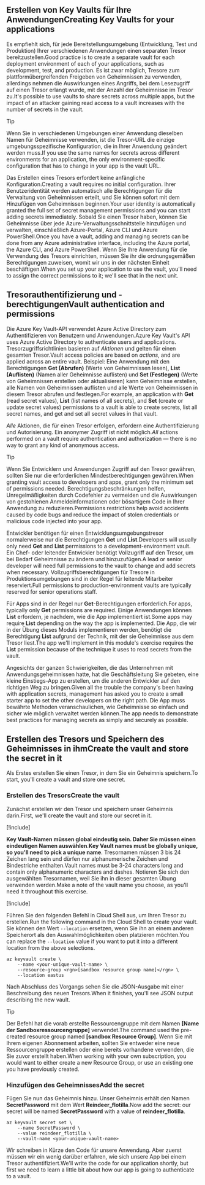 ## <a name="creating-key-vaults-for-your-applications"></a><span data-ttu-id="7e1db-101">Erstellen von Key Vaults für Ihre Anwendungen</span><span class="sxs-lookup"><span data-stu-id="7e1db-101">Creating Key Vaults for your applications</span></span>

<span data-ttu-id="7e1db-102">Es empfiehlt sich, für jede Bereitstellungsumgebung (Entwicklung, Test und Produktion) Ihrer verschiedenen Anwendungen einen separaten Tresor bereitzustellen.</span><span class="sxs-lookup"><span data-stu-id="7e1db-102">Good practice is to create a separate vault for each deployment environment of each of your applications, such as development, test, and production.</span></span> <span data-ttu-id="7e1db-103">Es ist zwar möglich, Tresore zum plattformübergreifenden Freigeben von Geheimnissen zu verwenden, allerdings nehmen die Auswirkungen eines Angriffs, bei dem Lesezugriff auf einen Tresor erlangt wurde, mit der Anzahl der Geheimnisse im Tresor zu.</span><span class="sxs-lookup"><span data-stu-id="7e1db-103">It's possible to use vaults to share secrets across multiple apps, but the impact of an attacker gaining read access to a vault increases with the number of secrets in the vault.</span></span>

> [!TIP]
> <span data-ttu-id="7e1db-104">Wenn Sie in verschiedenen Umgebungen einer Anwendung dieselben Namen für Geheimnisse verwenden, ist die Tresor-URL die einzige umgebungsspezifische Konfiguration, die in Ihrer Anwendung geändert werden muss.</span><span class="sxs-lookup"><span data-stu-id="7e1db-104">If you use the same names for secrets across different environments for an application, the only environment-specific configuration that has to change in your app is the vault URL.</span></span>

<span data-ttu-id="7e1db-105">Das Erstellen eines Tresors erfordert keine anfängliche Konfiguration.</span><span class="sxs-lookup"><span data-stu-id="7e1db-105">Creating a vault requires no initial configuration.</span></span> <span data-ttu-id="7e1db-106">Ihrer Benutzeridentität werden automatisch alle Berechtigungen für die Verwaltung von Geheimnissen erteilt, und Sie können sofort mit dem Hinzufügen von Geheimnissen beginnen.</span><span class="sxs-lookup"><span data-stu-id="7e1db-106">Your user identity is automatically granted the full set of secret management permissions and you can start adding secrets immediately.</span></span> <span data-ttu-id="7e1db-107">Sobald Sie einen Tresor haben, können Sie Geheimnisse über jede Azure-Verwaltungsschnittstelle hinzufügen und verwalten, einschließlich Azure-Portal, Azure CLI und Azure PowerShell.</span><span class="sxs-lookup"><span data-stu-id="7e1db-107">Once you have a vault, adding and managing secrets can be done from any Azure administrative interface, including the Azure portal, the Azure CLI, and Azure PowerShell.</span></span> <span data-ttu-id="7e1db-108">Wenn Sie Ihre Anwendung für die Verwendung des Tresors einrichten, müssen Sie ihr die ordnungsgemäßen Berechtigungen zuweisen, womit wir uns in der nächsten Einheit beschäftigen.</span><span class="sxs-lookup"><span data-stu-id="7e1db-108">When you set up your application to use the vault, you'll need to assign the correct permissions to it; we'll see that in the next unit.</span></span>

## <a name="vault-authentication-and-permissions"></a><span data-ttu-id="7e1db-109">Tresorauthentifizierung und -berechtigungen</span><span class="sxs-lookup"><span data-stu-id="7e1db-109">Vault authentication and permissions</span></span>

<span data-ttu-id="7e1db-110">Die Azure Key Vault-API verwendet Azure Active Directory zum Authentifizieren von Benutzern und Anwendungen.</span><span class="sxs-lookup"><span data-stu-id="7e1db-110">Azure Key Vault's API uses Azure Active Directory to authenticate users and applications.</span></span> <span data-ttu-id="7e1db-111">Tresorzugriffsrichtlinien basieren auf *Aktionen* und gelten für einen gesamten Tresor.</span><span class="sxs-lookup"><span data-stu-id="7e1db-111">Vault access policies are based on *actions*, and are applied across an entire vault.</span></span> <span data-ttu-id="7e1db-112">Beispiel: Eine Anwendung mit den Berechtigungen **Get (Abrufen)** (Werte von Geheimnissen lesen), **List (Auflisten)** (Namen aller Geheimnisse auflisten) und **Set (Festlegen)** (Werte von Geheimnissen erstellen oder aktualisieren) kann Geheimnisse erstellen, alle Namen von Geheimnissen auflisten und alle Werte von Geheimnissen in diesem Tresor abrufen und festlegen.</span><span class="sxs-lookup"><span data-stu-id="7e1db-112">For example, an application with **Get** (read secret values), **List** (list names of all secrets), and **Set** (create or update secret values) permissions to a vault is able to create secrets, list all secret names, and get and set all secret values in that vault.</span></span>

<span data-ttu-id="7e1db-113">*Alle* Aktionen, die für einen Tresor erfolgen, erfordern eine Authentifizierung und Autorisierung. Ein anonymer Zugriff ist nicht möglich.</span><span class="sxs-lookup"><span data-stu-id="7e1db-113">*All* actions performed on a vault require authentication and authorization &mdash; there is no way to grant any kind of anonymous access.</span></span>

> [!TIP]
> <span data-ttu-id="7e1db-114">Wenn Sie Entwicklern und Anwendungen Zugriff auf den Tresor gewähren, sollten Sie nur die erforderlichen Mindestberechtigungen gewähren.</span><span class="sxs-lookup"><span data-stu-id="7e1db-114">When granting vault access to developers and apps, grant only the minimum set of permissions needed.</span></span> <span data-ttu-id="7e1db-115">Berechtigungsbeschränkungen helfen, Unregelmäßigkeiten durch Codefehler zu vermeiden und die Auswirkungen von gestohlenen Anmeldeinformationen oder bösartigem Code in Ihrer Anwendung zu reduzieren.</span><span class="sxs-lookup"><span data-stu-id="7e1db-115">Permissions restrictions help avoid accidents caused by code bugs and reduce the impact of stolen credentials or malicious code injected into your app.</span></span>

<span data-ttu-id="7e1db-116">Entwickler benötigen für einen Entwicklungsumgebungstresor normalerweise nur die Berechtigungen **Get** und **List**.</span><span class="sxs-lookup"><span data-stu-id="7e1db-116">Developers will usually only need **Get** and **List** permissions to a development-environment vault.</span></span> <span data-ttu-id="7e1db-117">Ein Chef- oder leitender Entwickler benötigt Vollzugriff auf den Tresor, um bei Bedarf Geheimnisse zu ändern und hinzuzufügen.</span><span class="sxs-lookup"><span data-stu-id="7e1db-117">A lead or senior developer will need full permissions to the vault to change and add secrets when necessary.</span></span> <span data-ttu-id="7e1db-118">Vollzugriffsberechtigungen für Tresore in Produktionsumgebungen sind in der Regel für leitende Mitarbeiter reserviert.</span><span class="sxs-lookup"><span data-stu-id="7e1db-118">Full permissions to production-environment vaults are typically reserved for senior operations staff.</span></span>

<span data-ttu-id="7e1db-119">Für Apps sind in der Regel nur **Get**-Berechtigungen erforderlich.</span><span class="sxs-lookup"><span data-stu-id="7e1db-119">For apps, typically only **Get** permissions are required.</span></span> <span data-ttu-id="7e1db-120">Einige Anwendungen können **List** erfordern, je nachdem, wie die App implementiert ist.</span><span class="sxs-lookup"><span data-stu-id="7e1db-120">Some apps may require **List** depending on the way the app is implemented.</span></span> <span data-ttu-id="7e1db-121">Die App, die wir in der Übung dieses Moduls implementieren werden, benötigt die Berechtigung **List** aufgrund der Technik, mit der sie Geheimnisse aus dem Tresor liest.</span><span class="sxs-lookup"><span data-stu-id="7e1db-121">The app we'll implement in this module's exercise requires the **List** permission because of the technique it uses to read secrets from the vault.</span></span>

<span data-ttu-id="7e1db-122">Angesichts der ganzen Schwierigkeiten, die das Unternehmen mit Anwendungsgeheimnissen hatte, hat die Geschäftsleitung Sie gebeten, eine kleine Einstiegs-App zu erstellen, um die anderen Entwickler auf den richtigen Weg zu bringen.</span><span class="sxs-lookup"><span data-stu-id="7e1db-122">Given all the trouble the company's been having with application secrets, management has asked you to create a small starter app to set the other developers on the right path.</span></span> <span data-ttu-id="7e1db-123">Die App muss bewährte Methoden veranschaulichen, wie Geheimnisse so einfach und sicher wie möglich verwaltet werden können.</span><span class="sxs-lookup"><span data-stu-id="7e1db-123">The app needs to demonstrate best practices for managing secrets as simply and securely as possible.</span></span>

## <a name="create-the-vault-and-store-the-secret-in-it"></a><span data-ttu-id="7e1db-124">Erstellen des Tresors und Speichern des Geheimnisses in ihm</span><span class="sxs-lookup"><span data-stu-id="7e1db-124">Create the vault and store the secret in it</span></span>
<span data-ttu-id="7e1db-125">Als Erstes erstellen Sie einen Tresor, in dem Sie ein Geheimnis speichern.</span><span class="sxs-lookup"><span data-stu-id="7e1db-125">To start, you'll create a vault and store one secret.</span></span>

###  <a name="create-the-vault"></a><span data-ttu-id="7e1db-126">Erstellen des Tresors</span><span class="sxs-lookup"><span data-stu-id="7e1db-126">Create the vault</span></span>

<span data-ttu-id="7e1db-127">Zunächst erstellen wir den Tresor und speichern unser Geheimnis darin.</span><span class="sxs-lookup"><span data-stu-id="7e1db-127">First, we'll create the vault and store our secret in it.</span></span>

[!include[](../../../includes/azure-sandbox-activate.md)]

<span data-ttu-id="7e1db-128">**Key Vault-Namen müssen global eindeutig sein. Daher Sie müssen einen eindeutigen Namen auswählen**.</span><span class="sxs-lookup"><span data-stu-id="7e1db-128">**Key Vault names must be globally unique, so you'll need to pick a unique name**.</span></span> <span data-ttu-id="7e1db-129">Tresornamen müssen 3 bis 24 Zeichen lang sein und dürfen nur alphanumerische Zeichen und Bindestriche enthalten.</span><span class="sxs-lookup"><span data-stu-id="7e1db-129">Vault names must be 3-24 characters long and contain only alphanumeric characters and dashes.</span></span> <span data-ttu-id="7e1db-130">Notieren Sie sich den ausgewählten Tresornamen, weil Sie ihn in dieser gesamten Übung verwenden werden.</span><span class="sxs-lookup"><span data-stu-id="7e1db-130">Make a note of the vault name you choose, as you'll need it throughout this exercise.</span></span>

[!include[](../../../includes/azure-sandbox-regions-first-mention-note.md)]

<span data-ttu-id="7e1db-131">Führen Sie den folgenden Befehl in Cloud Shell aus, um Ihren Tresor zu erstellen.</span><span class="sxs-lookup"><span data-stu-id="7e1db-131">Run the following command in the Cloud Shell to create your vault.</span></span> <span data-ttu-id="7e1db-132">Sie können den Wert `--location` ersetzen, wenn Sie ihn an einem anderen Speicherort als den Auswahlmöglichkeiten oben platzieren möchten.</span><span class="sxs-lookup"><span data-stu-id="7e1db-132">You can replace the `--location` value if you want to put it into a different location from the above selections.</span></span>

```azurecli
az keyvault create \
    --name <your-unique-vault-name> \
    --resource-group <rgn>[sandbox resource group name]</rgn> \
    --location eastus
```

<span data-ttu-id="7e1db-133">Nach Abschluss des Vorgangs sehen Sie die JSON-Ausgabe mit einer Beschreibung des neuen Tresors.</span><span class="sxs-lookup"><span data-stu-id="7e1db-133">When it finishes, you'll see JSON output describing the new vault.</span></span>

> [!TIP]
> <span data-ttu-id="7e1db-134">Der Befehl hat die vorab erstellte Ressourcengruppe mit dem Namen **<rgn>[Name der Sandboxressourcengruppe]</rgn>** verwendet.</span><span class="sxs-lookup"><span data-stu-id="7e1db-134">The command used the pre-created resource group named **<rgn>[sandbox Resource Group]</rgn>**.</span></span> <span data-ttu-id="7e1db-135">Wenn Sie mit Ihrem eigenen Abonnement arbeiten, sollten Sie entweder eine neue Ressourcengruppe erstellen oder eine bereits vorhandene verwenden, die Sie zuvor erstellt haben.</span><span class="sxs-lookup"><span data-stu-id="7e1db-135">When working with your own subscription, you would want to either create a new Resource Group, or use an existing one you have previously created.</span></span>

### <a name="add-the-secret"></a><span data-ttu-id="7e1db-136">Hinzufügen des Geheimnisses</span><span class="sxs-lookup"><span data-stu-id="7e1db-136">Add the secret</span></span>

<span data-ttu-id="7e1db-137">Fügen Sie nun das Geheimnis hinzu. Unser Geheimnis erhält den Namen **SecretPassword** mit dem Wert **Reindeer_flotilla**.</span><span class="sxs-lookup"><span data-stu-id="7e1db-137">Now add the secret: our secret will be named **SecretPassword** with a value of **reindeer_flotilla**.</span></span>

```azurecli
az keyvault secret set \
    --name SecretPassword \
    --value reindeer_flotilla \
    --vault-name <your-unique-vault-name>
```

<span data-ttu-id="7e1db-138">Wir schreiben in Kürze den Code für unsere Anwendung. Aber zuerst müssen wir ein wenig darüber erfahren, wie sich unsere App bei einem Tresor authentifiziert.</span><span class="sxs-lookup"><span data-stu-id="7e1db-138">We'll write the code for our application shortly, but first we need to learn a little bit about how our app is going to authenticate to a vault.</span></span>